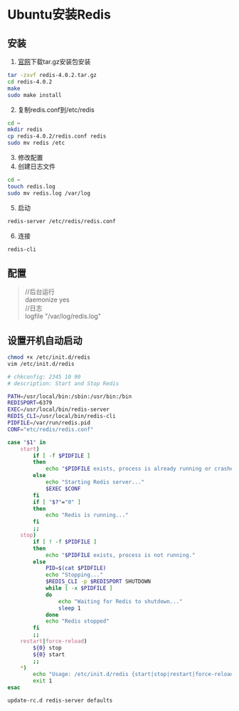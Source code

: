 # Ubuntu安装Redis

## 安装
1. [官网](http://redis.io/download)下载tar.gz安装包安装
  ```bash
  tar -zxvf redis-4.0.2.tar.gz
  cd redis-4.0.2
  make
  sudo make install
  ```
2. 复制redis.conf到/etc/redis
  ```bash
  cd ~
  mkdir redis
  cp redis-4.0.2/redis.conf redis
  sudo mv redis /etc
  ```
3. 修改配置
4. 创建日志文件
  ```bash
  cd ~
  touch redis.log
  sudo mv redis.log /var/log
  ```
5. 启动
```bash
redis-server /etc/redis/redis.conf
```
6. 连接
```bash
redis-cli
```

## 配置
> //后台运行  
daemonize yes  
//日志  
logfile "/var/log/redis.log"

## 设置开机自动启动
```bash
chmod +x /etc/init.d/redis
vim /etc/init.d/redis
```
```bash
# chkconfig: 2345 10 90
# description: Start and Stop Redis

PATH=/usr/local/bin:/sbin:/usr/bin:/bin
REDISPORT=6379
EXEC=/usr/local/bin/redis-server
REDIS_CLI=/usr/local/bin/redis-cli
PIDFILE=/var/run/redis.pid
CONF="etc/redis/redis.conf"

case "$1" in
    start)
        if [ -f $PIDFILE ]
        then
            echo "$PIDFILE exists, process is already running or crashed."
        else
            echo "Starting Redis server..."
            $EXEC $CONF
        fi
        if [ "$?"="0" ]
        then
            echo "Redis is running..."
        fi
        ;;
    stop)
        if [ ! -f $PIDFILE ]
        then
            echo "$PIDFILE exists, process is not running."
        else
            PID=$(cat $PIDFILE)
            echo "Stopping..."
            $REDIS_CLI -p $REDISPORT SHUTDOWN
            while [ -x $PIDFILE ]
            do
                echo "Waiting for Redis to shutdown..."
                sleep 1
            done
            echo "Redis stopped"
        fi
        ;;
    restart|force-reload)
        ${0} stop
        ${0} start
        ;;
    *)
        echo "Usage: /etc/init.d/redis {start|stop|restart|force-reload}"
        exit 1
esac
```
```bash
update-rc.d redis-server defaults
```
